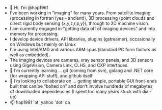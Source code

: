 - 👋 Hi, I’m @hap1961
- I've been working in "imaging" for many years. From satellite imaging (processing in fortran (yes - ancient)), 
3D processing (point clouds and direct rigid body sensing {x,y,z,r,p,y}), through to 2D machine vision. 
- I am currently engaged in "getting data off of imaging devices" and into memory for processing. 
- I develop device drivers, API libraries, plugins (gstreamer), occasionally on Windows but mainly on Linux
- I'm using Intel/AMD and various ARM cpus (standard PC form factors as well as embedded).
- The imaging devices are cameras, xray sensor panels, and 3D sensors using GigeVision, Camera Link, CLHS, and CXP interfaces. 
- 🌱 I’m currently learning ... git (coming from svn), golang and .NET core (for wrapping API stuff), and github itself
- 💞️ I’m looking to collaborate on ... getting simple, portable GUI front-ends built that can be "bolted on" and don't involve hundreds of megabytes of downloaded dependencies (I spent too many years stuck with dial-up)
- 📫 hap1961  'at'  yahoo  'dot'  ca

<!---
hap1961/hap1961 is a ✨ special ✨ repository because its `README.md` (this file) appears on your GitHub profile.
You can click the Preview link to take a look at your changes.
--->
